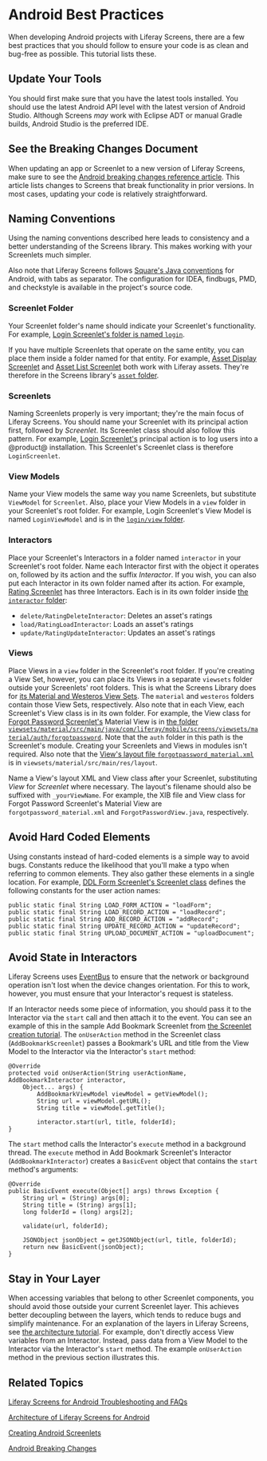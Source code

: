 # Android Best Practices [](id=android-best-practices)

When developing Android projects with Liferay Screens, there are a few best 
practices that you should follow to ensure your code is as clean and bug-free as 
possible. This tutorial lists these. 

## Update Your Tools [](id=update-your-tools)

You should first make sure that you have the latest tools installed. 
You should use the latest Android API level with the latest version of Android 
Studio. Although Screens *may* work with Eclipse ADT or manual Gradle builds, 
Android Studio is the preferred IDE. 

## See the Breaking Changes Document [](id=see-the-breaking-changes-document)

When updating an app or Screenlet to a new version of Liferay Screens, make sure 
to see the 
[Android breaking changes reference article](/develop/reference/-/knowledge_base/6-2/android-breaking-changes). 
This article lists changes to Screens that break functionality in prior 
versions. In most cases, updating your code is relatively straightforward. 

## Naming Conventions [](id=naming-conventions)

Using the naming conventions described here leads to consistency and a better 
understanding of the Screens library. This makes working with your Screenlets 
much simpler. 

Also note that Liferay Screens follows 
[Square's Java conventions](https://github.com/square/java-code-styles) 
for Android, with tabs as separator. The configuration for IDEA, findbugs, PMD, 
and checkstyle is available in the project's source code. 

### Screenlet Folder [](id=screenlet-folder)

Your Screenlet folder's name should indicate your Screenlet's functionality. For 
example, 
[Login Screenlet's folder is named `login`](https://github.com/liferay/liferay-screens/tree/master/android/library/src/main/java/com/liferay/mobile/screens/auth/login). 

If you have multiple Screenlets that operate on the same entity, you can place 
them inside a folder named for that entity. For example, 
[Asset Display Screenlet](/develop/reference/-/knowledge_base/6-2/asset-display-screenlet-for-android) 
and 
[Asset List Screenlet](/develop/reference/-/knowledge_base/6-2/assetlistscreenlet-for-android) 
both work with Liferay assets. They're therefore in the Screens library's 
[`asset` folder](https://github.com/liferay/liferay-screens/tree/master/android/library/src/main/java/com/liferay/mobile/screens/asset). 

### Screenlets [](id=screenlets)

Naming Screenlets properly is very important; they're the main focus of Liferay 
Screens. You should name your Screenlet with its principal action first, 
followed by *Screenlet*. Its Screenlet class should also follow this pattern. 
For example, 
[Login Screenlet's](/develop/reference/-/knowledge_base/6-2/loginscreenlet-for-android) 
principal action is to log users into a @product@ installation. This Screenlet's 
Screenlet class is therefore `LoginScreenlet`. 

### View Models [](id=view-models)

Name your View models the same way you name Screenlets, but substitute 
`ViewModel` for `Screenlet`. Also, place your View Models in a `view` folder in 
your Screenlet's root folder. For example, Login Screenlet's View Model is named 
`LoginViewModel` and is in the 
[`login/view` folder](https://github.com/liferay/liferay-screens/tree/master/android/library/src/main/java/com/liferay/mobile/screens/auth/login/view). 

### Interactors [](id=interactors)

Place your Screenlet's Interactors in a folder named `interactor` in your 
Screenlet's root folder. Name each Interactor first with the object it operates 
on, followed by its action and the suffix *Interactor*. If you wish, you can 
also put each Interactor in its own folder named after its action. For example, 
[Rating Screenlet](/develop/reference/-/knowledge_base/6-2/rating-screenlet-for-android) 
has three Interactors. Each is in its own folder inside 
[the `interactor` folder](https://github.com/liferay/liferay-screens/tree/master/android/library/src/main/java/com/liferay/mobile/screens/rating/interactor): 

- `delete/RatingDeleteInteractor`: Deletes an asset's ratings
- `load/RatingLoadInteractor`: Loads an asset's ratings
- `update/RatingUpdateInteractor`: Updates an asset's ratings

### Views [](id=views)

Place Views in a `view` folder in the Screenlet's root folder. If you're 
creating a View Set, however, you can place its Views in a separate `viewsets`
folder outside your Screenlets' root folders. This is what the Screens Library
does for 
[its Material and Westeros View Sets](https://github.com/liferay/liferay-screens/tree/master/android/viewsets). 
The `material` and `westeros` folders contain those View Sets, respectively. 
Also note that in each View, each Screenlet's View class is in its own folder. 
For example, the View class for 
[Forgot Password Screenlet's](/develop/reference/-/knowledge_base/6-2/forgotpasswordscreenlet-for-android) 
Material View is in 
[the folder `viewsets/material/src/main/java/com/liferay/mobile/screens/viewsets/material/auth/forgotpassword`](https://github.com/liferay/liferay-screens/tree/master/android/viewsets/material/src/main/java/com/liferay/mobile/screens/viewsets/material/auth/forgotpassword). 
Note that the `auth` folder in this path is the Screenlet's module. Creating 
your Screenlets and Views in modules isn't required. Also note that the 
[View's layout file `forgotpassword_material.xml`](https://github.com/liferay/liferay-screens/blob/master/android/viewsets/material/src/main/res/layout/forgotpassword_material.xml) 
is in `viewsets/material/src/main/res/layout`. 

Name a View's layout XML and View class after your Screenlet, substituting 
*View* for *Screenlet* where necessary. The layout's filename should also be 
suffixed with `_yourViewName`. For example, the XIB file and View class for 
Forgot Password Screenlet's Material View are `forgotpassword_material.xml` and 
`ForgotPasswordView.java`, respectively. 

## Avoid Hard Coded Elements [](id=avoid-hard-coded-elements)

Using constants instead of hard-coded elements is a simple way to avoid bugs. 
Constants reduce the likelihood that you'll make a typo when referring to common 
elements. They also gather these elements in a single location. For example, 
[DDL Form Screenlet's Screenlet class](https://github.com/liferay/liferay-screens/blob/master/android/library/src/main/java/com/liferay/mobile/screens/ddl/form/DDLFormScreenlet.java) 
defines the following constants for the user action names: 

    public static final String LOAD_FORM_ACTION = "loadForm";
    public static final String LOAD_RECORD_ACTION = "loadRecord";
    public static final String ADD_RECORD_ACTION = "addRecord";
    public static final String UPDATE_RECORD_ACTION = "updateRecord";
    public static final String UPLOAD_DOCUMENT_ACTION = "uploadDocument";

## Avoid State in Interactors [](id=avoid-state-in-interactors)

Liferay Screens uses 
[EventBus](http://greenrobot.org/eventbus/) 
to ensure that the network or background operation isn't lost when the device 
changes orientation. For this to work, however, you must ensure that your 
Interactor's request is stateless. 

If an Interactor needs some piece of information, you should pass it to the 
Interactor via the `start` call and then attach it to the event. You can see an 
example of this in the sample Add Bookmark Screenlet from 
[the Screenlet creation tutorial](/develop/tutorials/-/knowledge_base/6-2/creating-android-screenlets). 
The `onUserAction` method in the Screenlet class (`AddBookmarkScreenlet`) passes 
a Bookmark's URL and title from the View Model to the Interactor via the 
Interactor's `start` method: 

    @Override
    protected void onUserAction(String userActionName, AddBookmarkInteractor interactor, 
        Object... args) {
            AddBookmarkViewModel viewModel = getViewModel();
            String url = viewModel.getURL();
            String title = viewModel.getTitle();

            interactor.start(url, title, folderId);
    }

The `start` method calls the Interactor's `execute` method in a background 
thread. The `execute` method in Add Bookmark Screenlet's Interactor 
(`AddBookmarkInteractor`) creates a `BasicEvent` object that contains the 
`start` method's arguments: 

    @Override
    public BasicEvent execute(Object[] args) throws Exception {
        String url = (String) args[0];
        String title = (String) args[1];
        long folderId = (long) args[2];

        validate(url, folderId);

        JSONObject jsonObject = getJSONObject(url, title, folderId);
        return new BasicEvent(jsonObject);
    }

## Stay in Your Layer [](id=stay-in-your-layer)

When accessing variables that belong to other Screenlet components, you should 
avoid those outside your current Screenlet layer. This achieves better 
decoupling between the layers, which tends to reduce bugs and simplify 
maintenance. For an explanation of the layers in Liferay Screens, see 
[the architecture tutorial](/develop/tutorials/-/knowledge_base/6-2/architecture-of-liferay-screens-for-android). 
For example, don't directly access View variables from an Interactor. Instead, 
pass data from a View Model to the Interactor via the Interactor's `start` 
method. The example `onUserAction` method in the previous section illustrates 
this. 

## Related Topics [](id=related-topics)

[Liferay Screens for Android Troubleshooting and FAQs](/develop/tutorials/-/knowledge_base/6-2/liferay-screens-for-android-troubleshooting-and-faqs)

[Architecture of Liferay Screens for Android](/develop/tutorials/-/knowledge_base/6-2/architecture-of-liferay-screens-for-android)

[Creating Android Screenlets](/develop/tutorials/-/knowledge_base/6-2/creating-android-screenlets)

[Android Breaking Changes](/develop/reference/-/knowledge_base/6-2/android-breaking-changes)

